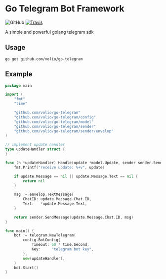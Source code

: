 # Go Telegram Bot Framework

![GitHub](https://img.shields.io/github/license/volio/go-telegram)
[![Travis](https://api.travis-ci.org/volio/go-telegram.svg?branch=master)](https://travis-ci.org/volio/go-telegram)

A simple and powerful golang telegram sdk

## Usage
`go get github.com/volio/go-telegram`

## Example

```go
package main

import (
	"fmt"
	"time"

	"github.com/volio/go-telegram"
	"github.com/volio/go-telegram/config"
	"github.com/volio/go-telegram/model"
	"github.com/volio/go-telegram/sender"
	"github.com/volio/go-telegram/sender/envelop"
)

// implement update handler
type updateHandler struct {
}

func (h *updateHandler) Handle(update *model.Update, sender sender.Sender) error {
	fmt.Printf("receive update: %+v", update)

	if update.Message == nil || update.Message.Text == nil {
		return nil
	}

	msg := envelop.TextMessage{
		ChatID: update.Message.Chat.ID,
		Text:   *update.Message.Text,
	}

	return sender.SendMessage(update.Message.Chat.ID, msg)
}

func main() {
	bot := telegram.NewTelegram(
		config.BotConfig{
			Timeout: 60 * time.Second,
			Key:     "telegram bot key",
		},
		new(updateHandler),
	)
	bot.Start()
}

```